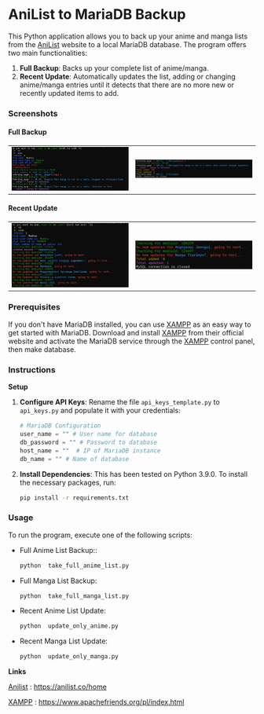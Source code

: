 # AniList to MariaDB Backup
This Python application allows you to back up your anime and manga lists from the [AniList] website to a local MariaDB database. The program offers two main functionalities:
1. **Full Backup**: Backs up your complete list of anime/manga.
2. **Recent Update**: Automatically updates the list, adding or changing anime/manga entries until it detects that there are no more new or recently updated items to add.
   
### Screenshots
#### Full Backup
<table>
  <tr>
    <td><img src="screenshots/full_backup_1.png" width="550"></td>
    <td><img src="screenshots/full_backup_2.png" width="550"></td>
  </tr>
</table>

#### Recent Update
<table>
  <tr>
    <td><img src="screenshots/update_only_1.png" width="450"></td>
    <td><img src="screenshots/update_only_2.png" width="450"></td>
  </tr>
</table>


### Prerequisites
If you don't have MariaDB installed, you can use [XAMPP] as an easy way to get started with MariaDB. Download and install [XAMPP] from their official website and activate the MariaDB service through the [XAMPP] control panel, then make database. 

### Instructions
**Setup**
1. **Configure API Keys**: Rename the file ```api_keys_template.py``` to ```api_keys.py``` and populate it with your credentials:
    ```python
    # MariaDB Configuration
    user_name = "" # User name for database
    db_password = "" # Password to database
    host_name = ""  # IP of MariaDB instance
    db_name = "" # Name of database
    ```

2. **Install Dependencies**: This has been tested on Python 3.9.0. To install the necessary packages, run:
   ```bash 
   pip install -r requirements.txt
### Usage
To run the program, execute one of the following scripts:
* Full Anime List Backup::
  ```bash
  python  take_full_anime_list.py
* Full Manga List Backup:
  ```bash
  python  take_full_manga_list.py
* Recent Anime List Update:
  ```bash
  python  update_only_anime.py
* Recent Manga List Update:
  ```bash
  python  update_only_manga.py

**Links**

[Anilist] : https://anilist.co/home

[XAMPP] : https://www.apachefriends.org/pl/index.html

[Anilist]: https://anilist.co/home
[XAMPP]: https://www.apachefriends.org/pl/index.html